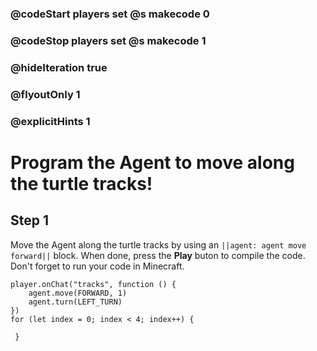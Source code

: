 ### @codeStart players set @s makecode 0
### @codeStop players set @s makecode 1

### @hideIteration true 
### @flyoutOnly 1
### @explicitHints 1


# Program the Agent to move along the turtle tracks!

## Step 1
Move the Agent along the turtle tracks by using an ``||agent: agent move forward||`` block. When done, press the **Play** buton to compile the code. Don't forget to run your code in Minecraft. 

```ghost
player.onChat("tracks", function () {
    agent.move(FORWARD, 1)
    agent.turn(LEFT_TURN)
})
for (let index = 0; index < 4; index++) {
    	
 }
``` 
